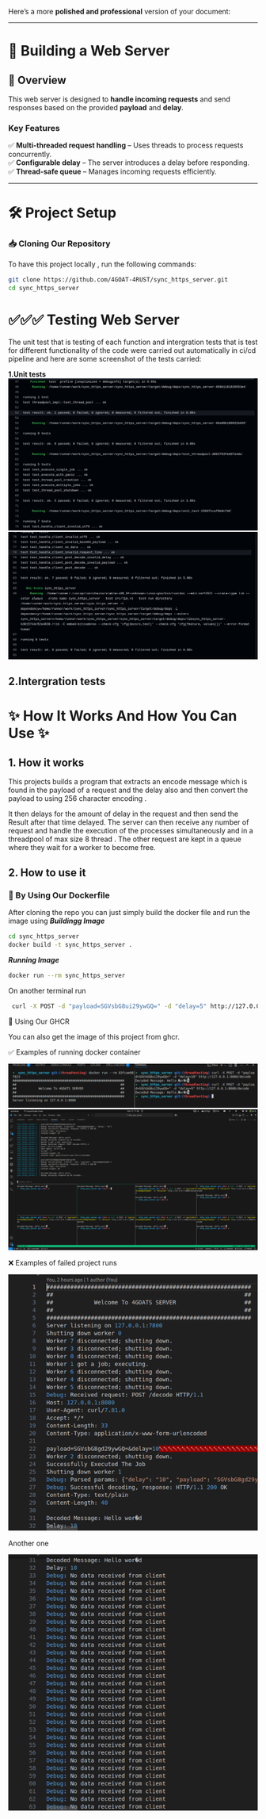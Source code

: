 Here’s a more **polished and professional** version of your document:  

---

# 🚀 **Building a Web Server**  

## **📌 Overview**  
This web server is designed to **handle incoming requests** and send responses based on the provided **payload** and **delay**.  

### **Key Features**  
✅ **Multi-threaded request handling** – Uses threads to process requests concurrently.  
✅ **Configurable delay** – The server introduces a delay before responding.  
✅ **Thread-safe queue** – Manages incoming requests efficiently.  

---

# 🛠️ **Project Setup**  

### **📥 Cloning Our Repository**  
To have this project locally , run the following commands:  
```sh
git clone https://github.com/4GOAT-4RUST/sync_https_server.git
cd sync_https_server
```

# ✅✅✅  Testing  Web Server 

The unit test that is testing of each function and intergration tests that is test for different functionality of the code were carried out automatically in ci/cd pipeline and here are some screenshot of the tests carried:
 
**1.Unit tests**
![Test](/images/image1.png)
![Test](/images/image2.png)

**2.Intergration tests**
---

# ✨ How It Works And How You Can Use ✨

 ## 1. How it works 
   This projects builds a program that extracts an encode message which is found in the  payload  of a request and the delay also and then convert the payload to using 256 character encoding . 
   
   It then delays for the amount of delay in the request and then send the Result after that time delayed.
   The server can then receive any number of request and handle the execution of the processes simultaneously and in a threadpool of max size 8 thread . The other request are kept in a queue where they wait for a worker to become free.  

 ## 2. How to use it 
### 📌 By Using Our Dockerfile

After cloning the repo you can just simply build the docker file and run the image using
***_Buildingg Image_*** 
```sh
cd sync_https_server
docker build -t sync_https_server .
```
***_Running Image_***
```sh
docker run --rm sync_https_server
```
On another terminal run 
```sh
 curl -X POST -d "payload=SGVsbG8ui29ywGQ=" -d "delay=5" http://127.0.0.1:8080/decode
```

📌 Using Our GHCR

You can also get the image of this project from ghcr.

✅ Examples of running docker container

![Test](images/Screenshot%20from%202025-03-12%2009-19-06.png)
![Test](images/Screenshot%20from%202025-03-12%2011-58-21.png)

❌ Examples of failed project runs

![Failed](images/Screenshot%20from%202025-03-12%2010-00-57.png)

Another one

![Failed](images/Screenshot%20from%202025-03-12%2010-01-07.png)



